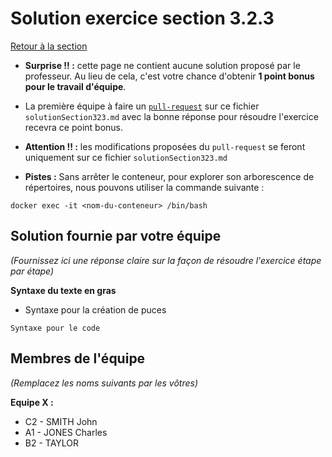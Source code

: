 
# Solution exercice section 3.2.3
<a href="/introduction-docker/1base/index.html#section323">Retour à la section</a>

- **Surprise !! :** cette page ne contient aucune solution proposé par le professeur. Au lieu de cela, c'est votre chance d'obtenir **1 point bonus pour le travail d'équipe**.

- La première équipe à faire un [```pull-request```](https://juanluck.github.io/Introduction-GIT/tp4/#pullrequest) sur ce fichier ```solutionSection323.md``` avec la bonne réponse pour résoudre l'exercice recevra ce point bonus.

- **Attention !! :** les modifications proposées du ```pull-request``` se feront uniquement sur ce fichier ```solutionSection323.md```

- **Pistes :**
Sans arrêter le conteneur, pour explorer son arborescence de répertoires, nous pouvons utiliser la commande suivante :

```
docker exec -it <nom-du-conteneur> /bin/bash
```

## Solution fournie par votre équipe
_(Fournissez ici une réponse claire sur la façon de résoudre l'exercice étape par étape)_

**Syntaxe du texte en gras**

- Syntaxe pour la création de puces

```
Syntaxe pour le code
```

## Membres de l'équipe
_(Remplacez les noms suivants par les vôtres)_

**Equipe X :**

- C2 - SMITH John
- A1 - JONES Charles
- B2 - TAYLOR 

